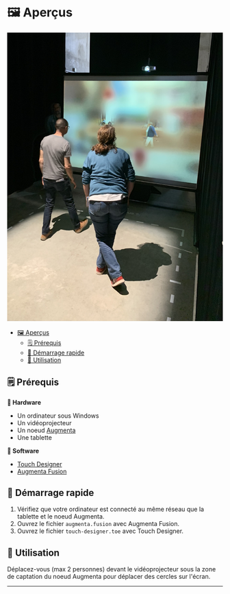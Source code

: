 # 🖼 Aperçus
![deux personnes ce déplacent devant un écran vidéprojeté ,leurs mouvement influent sur la projection laissant découvrir certaines zones de l'image](media/IMG_7480.jpeg)

- [🖼 Aperçus](#-aperçus)
  - [🗒 Prérequis](#-prérequis)
  - [🚀 Démarrage rapide](#-démarrage-rapide)
  - [🚴 Utilisation](#-utilisation)


## 🗒 Prérequis

**🔨 Hardware**
- Un ordinateur sous Windows
- Un vidéoprojecteur
- Un noeud [Augmenta](https://augmenta.tech/)
- Une tablette
  
**💽 Software**
- [Touch Designer](https://derivative.ca/download)
- [Augmenta Fusion](https://augmenta.tech/downloads/)

## 🚀 Démarrage rapide

1. Vérifiez que votre ordinateur est connecté au même réseau que la tablette et le noeud Augmenta.
2. Ouvrez le fichier `augmenta.fusion` avec Augmenta Fusion.
3. Ouvrez le fichier `touch-designer.toe` avec Touch Designer.


## 🚴 Utilisation

Déplacez-vous (max 2 personnes) devant le vidéoprojecteur sous la zone de captation du noeud Augmenta pour déplacer des cercles sur l'écran.

---
